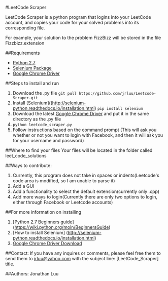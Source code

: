 #LeetCode Scraper

LeetCode Scraper is a python program that logins into your LeetCode account, and copies your code for your solved problems into its corresponding file.

For example, your solution to the problem FizzBizz will be stored in the file Fizzbizz.extension

##Requirements
* [Python 2.7](https://www.python.org/downloads/)
* [Selenium Package](http://selenium-python.readthedocs.io/installation.html)
* [Google Chrome Driver](https://sites.google.com/a/chromium.org/chromedriver/)

##Steps to install and run
1. Download the .py file
``git pull https://github.com/jrluu/Leetcode-Scraper.git``
2. Install [Selenium]((http://selenium-python.readthedocs.io/installation.html)
``pip install selenium``
3. Download the latest [Google Chrome Driver](https://sites.google.com/a/chromium.org/chromedriver/) and put it in the same directory as the .py file
4. ``python leetcode_scraper.py``
5. Follow instructions based on the command prompt
(This will ask you whether or not you want to login with Facebook, and then it will ask you for your username and password)


##Where to find your files
Your files will be located in the folder called leet\_code\_solutions


##Ways to contribute:
1. Currently, this program does not take in spaces or indents(Leetcode's code area is modified, so I am unable to parse it)
2. Add a GUI
3. Add a functionality to select the default extension(currently only .cpp)
4. Add more ways to login(Currently there are only two options to login, either through Facebook or Leetcode accounts)


##For more information on installing
1. [Python 2.7 Beginners guide] (https://wiki.python.org/moin/BeginnersGuide)
2. [How to install Selenium] (http://selenium-python.readthedocs.io/installation.html)
3. [Google Chrome Driver Download](https://sites.google.com/a/chromium.org/chromedriver/)

##Contact:
If you have any inquires or comments, please feel free them to send them to jrluu@yahoo.com with the subject line: [LeetCode_Scraper] title.

##Authors:
Jonathan Luu
